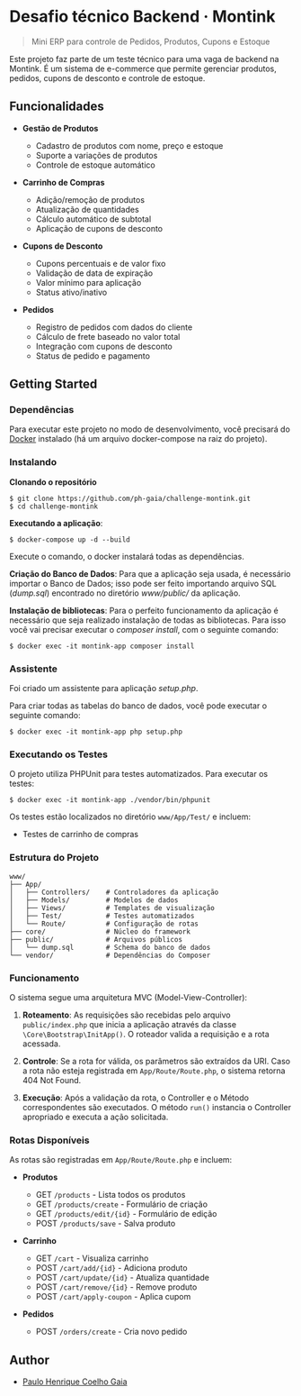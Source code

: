 # Desafio técnico Backend &middot; Montink
> Mini ERP para controle de Pedidos, Produtos, Cupons e Estoque

Este projeto faz parte de um teste técnico para uma vaga de backend na Montink. É um sistema de e-commerce que permite gerenciar produtos, pedidos, cupons de desconto e controle de estoque.

## Funcionalidades

- **Gestão de Produtos**
  - Cadastro de produtos com nome, preço e estoque
  - Suporte a variações de produtos
  - Controle de estoque automático

- **Carrinho de Compras**
  - Adição/remoção de produtos
  - Atualização de quantidades
  - Cálculo automático de subtotal
  - Aplicação de cupons de desconto

- **Cupons de Desconto**
  - Cupons percentuais e de valor fixo
  - Validação de data de expiração
  - Valor mínimo para aplicação
  - Status ativo/inativo

- **Pedidos**
  - Registro de pedidos com dados do cliente
  - Cálculo de frete baseado no valor total
  - Integração com cupons de desconto
  - Status de pedido e pagamento

## Getting Started

### Dependências
Para executar este projeto no modo de desenvolvimento, você precisará do [Docker](https://www.docker.com/) instalado (há um arquivo docker-compose na raiz do projeto).

### Instalando
**Clonando o repositório**
```shell
$ git clone https://github.com/ph-gaia/challenge-montink.git
$ cd challenge-montink
```

**Executando a aplicação**:
```shell
$ docker-compose up -d --build
```
Execute o comando, o docker instalará todas as dependências.

**Criação do Banco de Dados**: Para que a aplicação seja usada, é necessário importar o Banco de Dados; isso pode ser feito importando arquivo SQL (*dump.sql*) encontrado no diretório *www/public/* da aplicação.

**Instalação de bibliotecas**: Para o perfeito funcionamento da aplicação é necessário que seja realizado instalação de todas as bibliotecas. Para isso você vai precisar executar o *composer install*, com o seguinte comando:

```shell
$ docker exec -it montink-app composer install
```

### Assistente
Foi criado um assistente para aplicação *setup.php*.

Para criar todas as tabelas do banco de dados, você pode executar o seguinte comando:
```shell
$ docker exec -it montink-app php setup.php
```

### Executando os Testes
O projeto utiliza PHPUnit para testes automatizados. Para executar os testes:

```shell
$ docker exec -it montink-app ./vendor/bin/phpunit
```

Os testes estão localizados no diretório `www/App/Test/` e incluem:
- Testes de carrinho de compras

### Estrutura do Projeto

```
www/
├── App/
│   ├── Controllers/    # Controladores da aplicação
│   ├── Models/         # Modelos de dados
│   ├── Views/          # Templates de visualização
│   ├── Test/           # Testes automatizados
│   └── Route/          # Configuração de rotas
├── core/               # Núcleo do framework
├── public/             # Arquivos públicos
│   └── dump.sql        # Schema do banco de dados
└── vendor/             # Dependências do Composer
```

### Funcionamento

O sistema segue uma arquitetura MVC (Model-View-Controller):

1. **Roteamento**: As requisições são recebidas pelo arquivo `public/index.php` que inicia a aplicação através da classe `\Core\Bootstrap\InitApp()`. O roteador valida a requisição e a rota acessada.

2. **Controle**: Se a rota for válida, os parâmetros são extraídos da URI. Caso a rota não esteja registrada em `App/Route/Route.php`, o sistema retorna 404 Not Found.

3. **Execução**: Após a validação da rota, o Controller e o Método correspondentes são executados. O método `run()` instancia o Controller apropriado e executa a ação solicitada.

### Rotas Disponíveis

As rotas são registradas em `App/Route/Route.php` e incluem:

- **Produtos**
  - GET `/products` - Lista todos os produtos
  - GET `/products/create` - Formulário de criação
  - GET `/products/edit/{id}` - Formulário de edição
  - POST `/products/save` - Salva produto

- **Carrinho**
  - GET `/cart` - Visualiza carrinho
  - POST `/cart/add/{id}` - Adiciona produto
  - POST `/cart/update/{id}` - Atualiza quantidade
  - POST `/cart/remove/{id}` - Remove produto
  - POST `/cart/apply-coupon` - Aplica cupom

- **Pedidos**
  - POST `/orders/create` - Cria novo pedido

## Author
- [Paulo Henrique Coelho Gaia](https://www.linkedin.com/in/ph-gaia)
